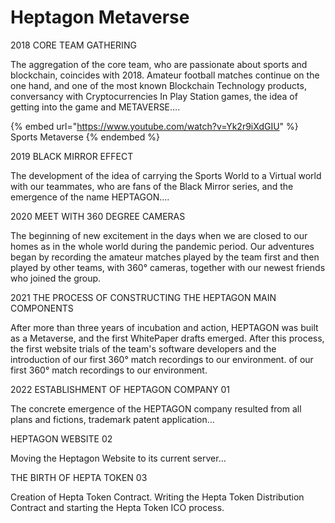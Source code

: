 # Heptagon Metaverse

2018 CORE TEAM GATHERING

The aggregation of the  core  team, who are  passionate about sports and blockchain, coincides with 2018. Amateur football matches  continue on the one hand, and one of the most known Blockchain Technology products, conversancy with Cryptocurrencies In Play Station games, the idea of getting into the game and METAVERSE….

{% embed url="https://www.youtube.com/watch?v=Yk2r9iXdGIU" %}
Sports Metaverse
{% endembed %}

2019 BLACK MIRROR EFFECT

The development of the idea of carrying the Sports World to a Virtual world with our teammates, who are fans of the Black Mirror series, and the emergence of the name HEPTAGON….

2020 MEET WITH 360 DEGREE CAMERAS

The beginning of new excitement in the days when we are closed to our homes as in the whole world during the pandemic period. Our adventures began by recording the amateur matches played by the team first and then played by other teams, with 360° cameras, together with our newest friends who joined the group.

2021 THE PROCESS OF CONSTRUCTING THE HEPTAGON MAIN COMPONENTS

After  more   than  three  years  of  incubation  and  action,  HEPTAGON was built as a Metaverse, and  the  first  WhitePaper  drafts  emerged. After  this  process,  the  first website trials of the team's software developers and the introduction of our first 360° match  recordings  to  our  environment.  of  our  first  360°  match  recordings  to our environment.

2022 ESTABLISHMENT OF HEPTAGON COMPANY 01

The concrete emergence of  the  HEPTAGON  company  resulted  from  all  plans  and fictions, trademark patent application…

HEPTAGON WEBSITE 02

Moving the Heptagon Website to its current server…

THE BIRTH OF HEPTA TOKEN 03

Creation of Hepta Token Contract. Writing the Hepta Token Distribution  Contract and starting the Hepta Token ICO process.
